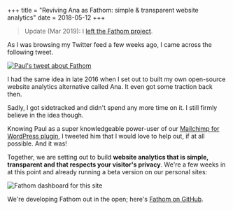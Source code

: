 +++
title = "Reviving Ana as Fathom: simple & transparent website analytics"
date = 2018-05-12
+++

> Update (Mar 2019): I [left the Fathom project](/stepping-down-fathom-maintainer/).

As I was browsing my Twitter feed a few weeks ago, I came across the following tweet.

[![Paul's tweet about Fathom](/media/2018/paul-fathom-tweet.jpg)](https://twitter.com/pjrvs/status/985874315563286528)

I had the same idea in late 2016 when I set out to built my own open-source website analytics alternative called Ana. It even got some traction back then. 

Sadly, I got sidetracked and didn't spend any more time on it. I still firmly believe in the idea though.

Knowing Paul as a super knowledgeable power-user of our [Mailchimp for WordPress plugin](https://www.mc4wp.com/), I tweeted him that I would love to help out, if at all possible. And it was! 

Together, we are setting out to build **website analytics that is simple, transparent and that respects your visitor's privacy**. We're a few weeks in at this point and already running a beta version on our personal sites:

![Fathom dashboard for this site](/media/2018/fathom-preview.png)

We're developing Fathom out in the open; here's [Fathom on GitHub](https://github.com/usefathom/fathom).





